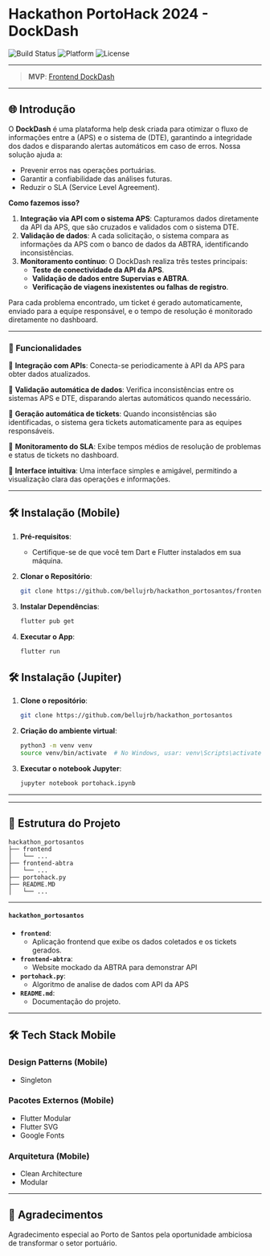 # Hackathon PortoHack 2024 - DockDash

![Build Status](https://img.shields.io/badge/Build-Passing-brightgreen)
![Platform](https://img.shields.io/badge/Platform-Web-blue)
![License](https://img.shields.io/badge/License-MIT-green)

---

> **MVP**: [Frontend DockDash](https://frontend-dash.vercel.app)

---

## 🌐 Introdução

O **DockDash** é uma plataforma help desk criada para otimizar o fluxo de informações entre a (APS) e o sistema de (DTE), garantindo a integridade dos dados e disparando alertas automáticos em caso de erros. Nossa solução ajuda a:

- Prevenir erros nas operações portuárias.
- Garantir a confiabilidade das análises futuras.
- Reduzir o SLA (Service Level Agreement).

**Como fazemos isso?**

1. **Integração via API com o sistema APS**: Capturamos dados diretamente da API da APS, que são cruzados e validados com o sistema DTE.
2. **Validação de dados**: A cada solicitação, o sistema compara as informações da APS com o banco de dados da ABTRA, identificando inconsistências.
3. **Monitoramento contínuo**: O DockDash realiza três testes principais:
   - **Teste de conectividade da API da APS**.
   - **Validação de dados entre Supervias e ABTRA**.
   - **Verificação de viagens inexistentes ou falhas de registro**.

Para cada problema encontrado, um ticket é gerado automaticamente, enviado para a equipe responsável, e o tempo de resolução é monitorado diretamente no dashboard.

---

### 🌟 Funcionalidades

🔹 **Integração com APIs**: Conecta-se periodicamente à API da APS para obter dados atualizados.

🔹 **Validação automática de dados**: Verifica inconsistências entre os sistemas APS e DTE, disparando alertas automáticos quando necessário.

🔹 **Geração automática de tickets**: Quando inconsistências são identificadas, o sistema gera tickets automaticamente para as equipes responsáveis.

🔹 **Monitoramento do SLA**: Exibe tempos médios de resolução de problemas e status de tickets no dashboard.

🔹 **Interface intuitiva**: Uma interface simples e amigável, permitindo a visualização clara das operações e informações.

---

## 🛠 Instalação (Mobile)

1. **Pré-requisitos**:
    - Certifique-se de que você tem Dart e Flutter instalados em sua máquina.

2. **Clonar o Repositório**:

    ```bash
    git clone https://github.com/bellujrb/hackathon_portosantos/frontend
    ```

3. **Instalar Dependências**:

    ```bash
    flutter pub get
    ```

4. **Executar o App**:

    ```bash
    flutter run
    ```

## 🛠 Instalação (Jupiter)

1. **Clone o repositório**:

    ```bash
    git clone https://github.com/bellujrb/hackathon_portosantos
    ```

2. **Criação do ambiente virtual**:

    ```bash
    python3 -m venv venv
    source venv/bin/activate  # No Windows, usar: venv\Scripts\activate
    ```

3. **Executar o notebook Jupyter**:

    ```bash
    jupyter notebook portohack.ipynb
    ```

---

---

## 📂 Estrutura do Projeto
    
```
hackathon_portosantos
├── frontend
│   └── ...
├── frontend-abtra
│   └── ...
├── portohack.py
├── README.MD
│   └── ...
```

---

#### `hackathon_portosantos`

- **`frontend`**:
    - Aplicação frontend que exibe os dados coletados e os tickets gerados.
- **`frontend-abtra`**:
    - Website mockado da ABTRA para demonstrar API
- **`portohack.py`**:
    - Algoritmo de analise de dados com API da APS
- **`README.md`**:
    - Documentação do projeto.

---

## 🛠 Tech Stack Mobile

### Design Patterns (Mobile)
- Singleton

### Pacotes Externos (Mobile)
- Flutter Modular
- Flutter SVG
- Google Fonts

### Arquitetura (Mobile)
- Clean Architecture
- Modular

---

## 🙏 Agradecimentos

Agradecimento especial ao Porto de Santos pela oportunidade ambiciosa de transformar o setor portuário.
